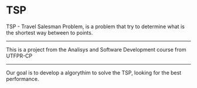 # TSP
TSP - Travel Salesman Problem, is a problem that try to determine what is the shortest way between to points.

-----

This is a project from the Analisys and Software Development course from UTFPR-CP

-----

Our goal is to develop a algorythim to solve the TSP, looking for the best performance.
